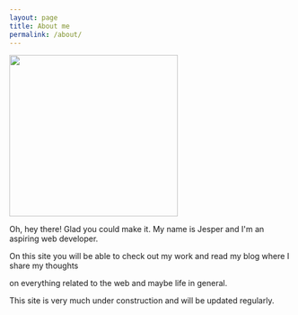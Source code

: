 ```yaml
---
layout: page 
title: About me
permalink: /about/
---
```


<img src="/images/solochbad.jpg" height="287"
width="300" />

Oh, hey there! Glad you could make it. My name is Jesper and I'm an aspiring web developer.

On this site you will be able to check out my work and read my blog where I share my thoughts 

on everything related to the web and maybe life in general.

This site is very much under construction and will be updated regularly.